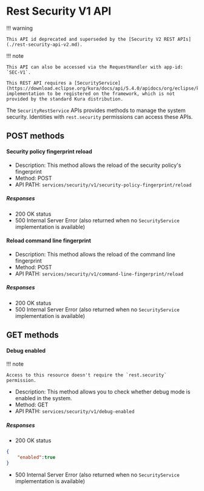 # Rest Security V1 API
!!! warning

    This API id deprecated and superseded by the [Security V2 REST APIs](./rest-security-api-v2.md).

!!! note

    This API can also be accessed via the RequestHandler with app-id: `SEC-V1`.

    This REST API requires a [SecurityService](https://download.eclipse.org/kura/docs/api/5.4.0/apidocs/org/eclipse/kura/security/SecurityService.html) implementation to be registered on the framework, which is not provided by the standard Kura distribution.


The `SecurityRestService` APIs provides methods to manage the system security.
Identities with `rest.security` permissions can access these APIs.

## POST methods

#### Security policy fingerprint reload

- Description: This method allows the reload of the security policy's fingerprint
- Method: POST
- API PATH: `services/security/v1/security-policy-fingerprint/reload`

##### Responses

- 200 OK status
- 500 Internal Server Error (also returned when no `SecurityService` implementation is available)

#### Reload command line fingerprint

- Description: This method allows the reload of the command line fingerprint
- Method: POST
- API PATH: `services/security/v1/command-line-fingerprint/reload`

##### Responses

- 200 OK status
- 500 Internal Server Error (also returned when no `SecurityService` implementation is available)

## GET methods

#### Debug enabled 
!!! note

    Access to this resource doesn't require the `rest.security` permission.

- Description: This method allows you to check whether debug mode is enabled in the system.
- Method: GET
- API PATH: `services/security/v1/debug-enabled`

##### Responses

- 200 OK status
```JSON
{
    "enabled":true
}
```
- 500 Internal Server Error (also returned when no `SecurityService` implementation is available)
